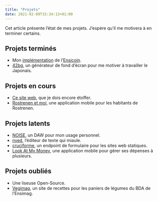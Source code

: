 ```yaml
---
title: "Projets"
date: 2021-02-09T15:34:13+01:00
---
```


Cet article présente l’état de mes projets. J’espère qu’il me motivera à en terminer certains.

## Projets terminés

- Mon [implémentation](https://github.com/EnsicoinDevs/eccd) de l’[Ensicoin](https://github.com/EnsicoinDevs/ensicoin).
- [42bg](https://github.com/johynpapin/42bg), un générateur de fond d’écran pour me motiver à travailler le Japonais.

## Projets en cours

- [Ce site web](https://johyn.me), que je dois encore étoffer.
- [Rostrenen et moi](https://github.com/johynpapin/rostrenen-et-moi), une application mobile pour les habitants de Rostrenen.

## Projets latents

- [NOISE](https://github.com/johynpapin/noise), un DAW pour mon usage personnel.
- [nyed](https://github.com/johynpapin/nyed), l’éditeur de texte qui miaule.
- [cruciforme](https://github.com/johynpapin/cruciforme), un endpoint de formulaire pour les sites web statiques.
- [Look At My Money](https://github.com/nichijou/look_at_my_money), une application mobile pour gérer ses dépenses à plusieurs.

## Projets oubliés

- Une liseuse Open-Source.
- [Vegimag](https://github.com/VegimagDevs/vegimag), un site de recettes pour les paniers de légumes du BDA de l’Ensimag.
